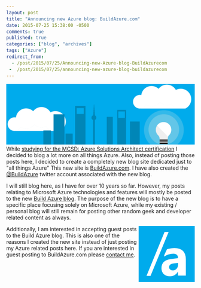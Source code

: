 ```yaml
---
layout: post
title: "Announcing new Azure blog: BuildAzure.com"
date: 2015-07-25 15:38:00 -0500
comments: true
published: true
categories: ["blog", "archives"]
tags: ["Azure"]
redirect_from: 
  - /post/2015/07/25/Announcing-new-Azure-blog-BuildAzurecom
 -  /post/2015/07/25/announcing-new-azure-blog-buildazurecom
---
```

<!-- more -->
<p><img src="/images/posts/2015/07/buildazure_header_city.png" alt="" />While <a href="http://buildazure.com/2015/07/16/mcsd-azure-solutions-architect-certification/" target="_blank">studying for the MCSD: Azure Solutions Architect certification</a> I decided to blog a lot more on all things Azure. Also, instead of posting those posts here, I decided to create a completely new blog site dedicated just to "all things Azure" This new site is <a href="http://buildazure.com" target="_blank">BuildAzure.com</a>. I have also created the <a href="http://twitter.com/buildazure" target="_blank">@BuildAzure</a> twitter account associated with the new blog.</p>
<p>I will still blog here, as I have for over 10 years so far. However, my posts relating to Microsoft Azure technologies and features will mostly be posted to the new <a href="http://buildazure.com" target="_blank">Build Azure blog</a>. The purpose of the new blog is to have a specific place focusing solely on Microsoft Azure, while my existing / personal blog will still remain for posting other random geek and developer related content as always.</p>
<p><img style="float: right;" src="/images/posts/2015/07/buildazure_logo2.png" alt="" />Additionally, I am interested in accepting guest posts to the Build Azure blog. This is also one of the reasons I created the new site instead of just posting my Azure related posts here. If you are interested in guest posting to BuildAzure.com please <a href="/contact" target="_blank">contact me</a>.</p>
